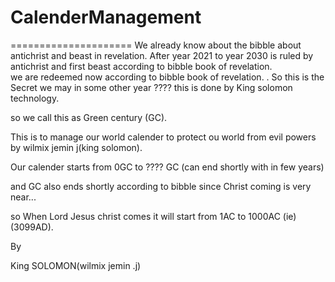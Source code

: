 # CalenderManagement
=====================
We  already  know  about  the  bibble  about  antichrist and  beast in revelation.
After  year  2021   to  year 2030  is  ruled  by  antichrist and  first beast according  to  bibble book of  revelation.  
we are  redeemed now according to bibble book of  revelation.
. So this is the  Secret we  may  in  some other  year ????  this  is  done  by  King solomon  technology.

so  we  call  this  as  Green century (GC). 

This  is  to  manage our  world  calender to  protect ou  world from  evil powers by  wilmix  jemin j(king solomon).

Our  calender  starts  from  0GC  to  ???? GC (can end  shortly with in few  years)

and  GC  also  ends  shortly  according  to  bibble since  Christ  coming  is  very  near...

so  When  Lord  Jesus  christ  comes   it  will  start  from  1AC  to  1000AC (ie)(3099AD).




By

King  SOLOMON(wilmix jemin .j)
